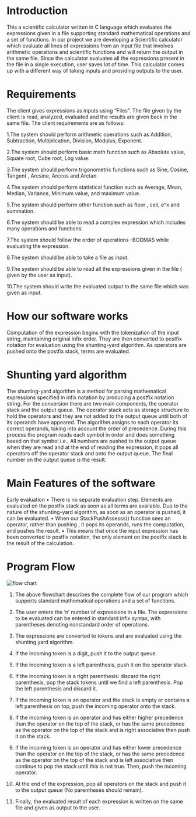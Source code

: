 # Introduction

This a scientific calculator written in C language which evaluates the expressions given in a file supporting standard mathematical operations and a set of functions. 
In our project we are developing a Scientific calculator which evaluate all lines of expressions from an input file that involves arithmetic operations and scientific functions and will return the output in the same file. Since the calculator evaluates all the expressions present in the file in a single execution, user saves lot of time. This calculator comes up with a different way of taking inputs and providing outputs to the user.

# Requirements

The client gives expressions as inputs using “Files”. The file given by the client is read, analyzed, evaluated and the results are given back in the same file. The client requirements are as follows:

1.The system should perform arithmetic operations such as Addition, Subtraction, Multiplication, Division, Modulus, Exponent.

2.The system should perform basic math function such as Absolute value, Square root, Cube root, Log value.

3.The system should perform trigonometric functions such as Sine, Cosine, Tangent , Arcsine, Arccos and Arctan.

4.The system should perform statistical function such as Average, Mean, Median, Variance, Minimum value, and maximum value.

5.The system should perform other function such as floor , ceil, e^x and summation.

6.The system should be able to read a complex expression which includes many operations and functions.

7.The system should follow the order of operations -BODMAS while evaluating the expression.

8.The system should be able to take a file as input.

9.The system should be able to read all the expressions given in the file ( given by the user as input).

10.The system should write the evaluated output to the same file which was given as input.

# How our software works

Computation of the expression begins with the tokenization of the input string, maintaining original infix order. They are then converted to postfix notation for evaluation using the shunting-yard algorithm. As operators are pushed onto the postfix stack, terms are evaluated.

# Shunting yard algorithm

The shunting-yard algorithm is a method for parsing mathematical expressions specified in infix notation by producing a postfix notation string. For the conversion there are two main components, the operator stack and the output queue. The operator stack acts as storage structure to hold the operators and they are not added to the output queue until both of its operands have appeared. The algorithm assigns to each operator its correct operands, taking into account the order of precedence.
During this process the program reads each symbol in order and does something based on that symbol i.e., All numbers are pushed to the output queue when they are read and at the end of reading the expression, it pops all operators off the operator stack and onto the output queue. The final number on the output queue is the result.

# Main Features of the software

Early evaluation
• There is no separate evaluation step. Elements are evaluated on the postfix stack as soon as all terms are available. Due to the nature of the shunting-yard algorithm, as soon as an operator is pushed, it can be evaluated.
• When our StackPushAssesss() function sees an operator, rather than pushing , it pops its operands, runs the computation, and pushes the result.
• This means that once the input expression has been converted to postfix notation, the only element on the postfix stack is the result of the calculation.

# Program Flow

![flow chart](https://user-images.githubusercontent.com/65427344/85090426-16eb4080-b1b3-11ea-8878-5fa4f53d2555.PNG)

1.	The above flowchart describes the complete flow of our program which supports standard mathematical operations and a set of functions. 

2.	The user enters the ‘n’ number of expressions in a file. The expressions to be evaluated can be entered in standard infix syntax, with parentheses denoting nonstandard order of operations. 

3.	The expressions are converted to tokens and are evaluated using the shunting yard algorithm. 

4.	If the incoming token is a digit, push it to the output queue. 

5.	If the incoming token is a left parenthesis, push it on the operator stack. 

6.	If the incoming token is a right parenthesis: discard the right parenthesis, pop the stack tokens until we find a left parenthesis. Pop the left parenthesis and discard it. 

7.	If the incoming token is an operator and the stack is empty or contains a left parenthesis on top, push the incoming operator onto the stack. 

8.	If the incoming token is an operator and has either higher precedence than the operator on the top of the stack, or has the same precedence as the operator on the top of the stack and is right associative then push it on the stack. 

9.	If the incoming token is an operator and has either lower precedence than the operator on the top of the stack, or has the same precedence as the operator on the top of the stack and is left associative then continue to pop the stack until this is not true. Then, push the incoming operator. 

10.	At the end of the expression, pop all operators on the stack and push it to the output queue (No parentheses should remain). 

11.	Finally, the evaluated result of each expression is written on the same file and given as output to the user.

